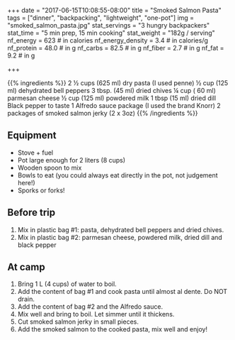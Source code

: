 +++
date = "2017-06-15T10:08:55-08:00"
title = "Smoked Salmon Pasta"
tags = ["dinner", "backpacking", "lightweight", "one-pot"]
img = "smoked_salmon_pasta.jpg"
stat_servings = "3 hungry backpackers"
stat_time = "5 min prep, 15 min cooking"
stat_weight = "182g / serving"
nf_energy = 623 # in calories
nf_energy_density = 3.4 # in calories/g
nf_protein = 48.0 # in g
nf_carbs = 82.5 # in g
nf_fiber = 2.7 # in g
nf_fat = 9.2 # in g

+++

{{% ingredients %}}
2 ½  cups (625 ml) dry pasta (I used penne)
½ cup (125 ml) dehydrated bell peppers
3 tbsp. (45 ml) dried chives
¼ cup ( 60 ml) parmesan cheese
½ cup (125 ml) powdered milk
1 tbsp (15 ml) dried dill
Black pepper to taste
1 Alfredo sauce package (I used the brand Knorr) 
2 packages of smoked salmon jerky (2 x 3oz)
{{% /ingredients %}}

## Equipment
- Stove + fuel
- Pot large enough for 2 liters (8 cups)
- Wooden spoon to mix
- Bowls to eat (you could always eat directly in the pot, not judgement here!)
- Sporks or forks!
 
## Before trip
1. Mix in plastic bag #1: pasta, dehydrated bell peppers and dried chives.
1. Mix in plastic bag #2: parmesan cheese, powdered milk, dried dill and black pepper
 
## At camp
1. Bring 1 L (4 cups) of water to boil.
1. Add the content of bag #1 and cook pasta until almost al dente. Do NOT drain.
1. Add the content of bag #2 and the Alfredo sauce.
1. Mix well and bring to boil. Let simmer until it thickens. 
1. Cut smoked salmon jerky in small pieces. 
1. Add the smoked salmon to the cooked pasta, mix well and enjoy!

